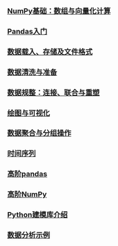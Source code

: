 
### [NumPy基础：数组与向量化计算](ch04.md)
### [Pandas入门](ch05.md)
### [数据载入、存储及文件格式](ch06.md)
### [数据清洗与准备](ch07.md)
### [数据规整：连接、联合与重塑](ch08.md)
### [绘图与可视化](ch09.md)
### [数据聚合与分组操作](ch10.md)
### [时间序列](ch11.md)
### [高阶pandas](ch12.md)
### [高阶NumPy](ch15md)
### [Python建模库介绍](ch13.md)
### [数据分析示例](ch14.md)

